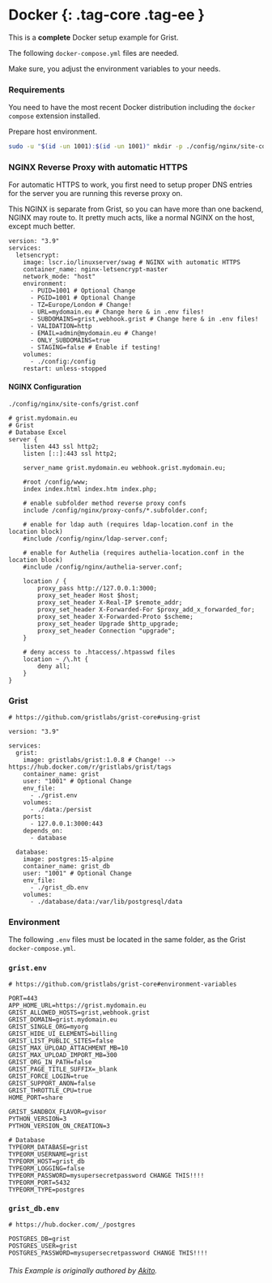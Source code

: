 Docker {: .tag-core .tag-ee }
====

This is a **complete** Docker setup example for Grist.

The following `docker-compose.yml` files are needed.

Make sure, you adjust the environment variables to your needs.

### Requirements

You need to have the most recent Docker distribution including the `docker compose` extension installed.

Prepare host environment.

```bash
sudo -u "$(id -un 1001):$(id -un 1001)" mkdir -p ./config/nginx/site-confs ./data ./database/data
```

### NGINX Reverse Proxy with automatic HTTPS

For automatic HTTPS to work, you first need to setup proper DNS entries for the server you are running this reverse proxy on.

This NGINX is separate from Grist, so you can have more than one backend, NGINX may route to.
It pretty much acts, like a normal NGINX on the host, except much better.

```docker
version: "3.9"
services:
  letsencrypt:
    image: lscr.io/linuxserver/swag # NGINX with automatic HTTPS
    container_name: nginx-letsencrypt-master
    network_mode: "host"
    environment:
      - PUID=1001 # Optional Change
      - PGID=1001 # Optional Change
      - TZ=Europe/London # Change!
      - URL=mydomain.eu # Change here & in .env files!
      - SUBDOMAINS=grist,webhook.grist # Change here & in .env files!
      - VALIDATION=http
      - EMAIL=admin@mydomain.eu # Change!
      - ONLY_SUBDOMAINS=true
      - STAGING=false # Enable if testing!
    volumes:
      - ./config:/config
    restart: unless-stopped
```

#### NGINX Configuration


`./config/nginx/site-confs/grist.conf`
```nginx
# grist.mydomain.eu
# Grist
# Database Excel
server {
    listen 443 ssl http2;
    listen [::]:443 ssl http2;

    server_name grist.mydomain.eu webhook.grist.mydomain.eu;

    #root /config/www;
    index index.html index.htm index.php;

    # enable subfolder method reverse proxy confs
    include /config/nginx/proxy-confs/*.subfolder.conf;

    # enable for ldap auth (requires ldap-location.conf in the location block)
    #include /config/nginx/ldap-server.conf;

    # enable for Authelia (requires authelia-location.conf in the location block)
    #include /config/nginx/authelia-server.conf;

    location / {
        proxy_pass http://127.0.0.1:3000;
        proxy_set_header Host $host;
        proxy_set_header X-Real-IP $remote_addr;
        proxy_set_header X-Forwarded-For $proxy_add_x_forwarded_for;
        proxy_set_header X-Forwarded-Proto $scheme;
        proxy_set_header Upgrade $http_upgrade;
        proxy_set_header Connection "upgrade";
    }

    # deny access to .htaccess/.htpasswd files
    location ~ /\.ht {
        deny all;
    }
}
```

### Grist
```docker
# https://github.com/gristlabs/grist-core#using-grist

version: "3.9"

services:
  grist:
    image: gristlabs/grist:1.0.8 # Change! --> https://hub.docker.com/r/gristlabs/grist/tags
    container_name: grist
    user: "1001" # Optional Change
    env_file:
      - ./grist.env
    volumes:
      - ./data:/persist
    ports:
      - 127.0.0.1:3000:443
    depends_on:
      - database

  database:
    image: postgres:15-alpine
    container_name: grist_db
    user: "1001" # Optional Change
    env_file:
      - ./grist_db.env
    volumes:
      - ./database/data:/var/lib/postgresql/data
```

### Environment

The following `.env` files must be located in the same folder, as the Grist `docker-compose.yml`.

### `grist.env`
```
# https://github.com/gristlabs/grist-core#environment-variables

PORT=443
APP_HOME_URL=https://grist.mydomain.eu
GRIST_ALLOWED_HOSTS=grist,webhook.grist
GRIST_DOMAIN=grist.mydomain.eu
GRIST_SINGLE_ORG=myorg
GRIST_HIDE_UI_ELEMENTS=billing
GRIST_LIST_PUBLIC_SITES=false
GRIST_MAX_UPLOAD_ATTACHMENT_MB=10
GRIST_MAX_UPLOAD_IMPORT_MB=300
GRIST_ORG_IN_PATH=false
GRIST_PAGE_TITLE_SUFFIX=_blank
GRIST_FORCE_LOGIN=true
GRIST_SUPPORT_ANON=false
GRIST_THROTTLE_CPU=true
HOME_PORT=share

GRIST_SANDBOX_FLAVOR=gvisor
PYTHON_VERSION=3
PYTHON_VERSION_ON_CREATION=3

# Database
TYPEORM_DATABASE=grist
TYPEORM_USERNAME=grist
TYPEORM_HOST=grist_db
TYPEORM_LOGGING=false
TYPEORM_PASSWORD=mysupersecretpassword CHANGE THIS!!!!
TYPEORM_PORT=5432
TYPEORM_TYPE=postgres
```

### `grist_db.env`
```
# https://hub.docker.com/_/postgres

POSTGRES_DB=grist
POSTGRES_USER=grist
POSTGRES_PASSWORD=mysupersecretpassword CHANGE THIS!!!!
```

###### This Example is originally authored by [Akito](https://github.com/theAkito).